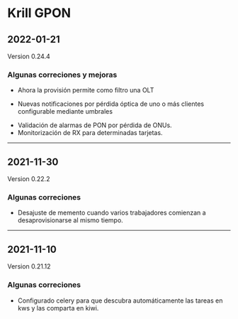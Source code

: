 # Krill GPON

## 2022-01-21
Version 0.24.4

### Algunas correciones y mejoras

<ul><li>Ahora la provisión permite como filtro una OLT</li></ul>

<ul><li>Nuevas notificaciones por pérdida óptica de uno o más clientes configurable mediante umbrales</li></ul>

<ul><li>Validación de alarmas de PON por pérdida de ONUs.</li><li>Monitorización de RX para determinadas tarjetas.</li></ul>

---

## 2021-11-30
Version 0.22.2

### Algunas correciones

<ul><li>Desajuste de memento cuando varios trabajadores comienzan a desaprovisionarse al mismo tiempo.</li></ul>

---

## 2021-11-10
Version 0.21.12

### Algunas correciones

<ul><li>Configurado celery para que descubra automáticamente las tareas en kws y las comparta en kiwi.</li></ul>

